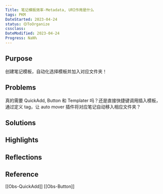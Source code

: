 ```yaml
---
Title: 笔记模板效率-Metadata, URI作用是什么
tags: PKM
DateStarted: 2023-04-24
status: 🟡ToOrganize
cssclass:
DateModified: 2023-04-24
Progress: NaN%
---
```


## Purpose

创建笔记模板，自动化选择模板并加入对应文件夹！

## Problems

真的需要 QuickAdd, Button 和 Templater 吗？还是直接快捷键调用插入模板，通过定义 tag，让 auto mover 插件将对应笔记自动移入相应文件夹？

## Solutions

## Highlights

## Reflections

## Reference

[[Obs-QuickAdd]]
[[Obs-Button]]
